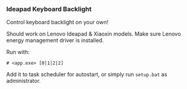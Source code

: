 ### Ideapad Keyboard Backlight
Control keyboard backlight on your own!

Should work on Lenovo Ideapad & Xiaoxin models. Make sure Lenovo energy management driver is installed.

Run with:
```
# <app.exe> [0|1|2|2]
```

Add it to task scheduler for autostart, or simply run `setup.bat` as administrator.
